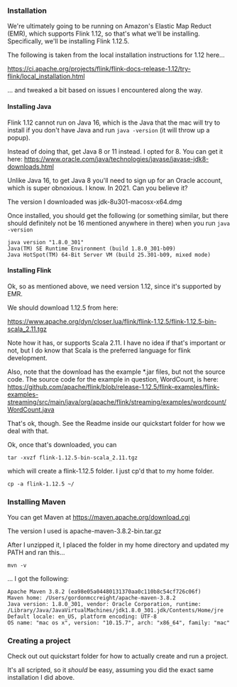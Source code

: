 ### Installation

We're ultimately going to be running on Amazon's Elastic Map Reduct (EMR),
which supports Flink 1.12, so that's what we'll be installing.  Specifically,
we'll be installing Flink 1.12.5.

The following is taken from the local installation instructions for 1.12 here...

https://ci.apache.org/projects/flink/flink-docs-release-1.12/try-flink/local_installation.html

... and tweaked a bit based on issues I encountered along the way.

#### Installing Java

Flink 1.12 cannot run on Java 16, which is the Java that the mac will try to
install if you don't have Java and run `java -version` (it will throw up a
popup).

Instead of doing that, get Java 8 or 11 instead.  I opted for 8. You can get it here:
https://www.oracle.com/java/technologies/javase/javase-jdk8-downloads.html

Unlike Java 16, to get Java 8 you'll need to sign up for an Oracle
account, which is super obnoxious.  I know.  In 2021.  Can you believe it?

The version I downloaded was jdk-8u301-macosx-x64.dmg

Once installed, you should get the following (or something similar, but there
should definitely not be 16 mentioned anywhere in there) when you run
`java -version`

```
java version "1.8.0_301"
Java(TM) SE Runtime Environment (build 1.8.0_301-b09)
Java HotSpot(TM) 64-Bit Server VM (build 25.301-b09, mixed mode)
```

#### Installing Flink

Ok, so as mentioned above, we need version 1.12, since it's supported by EMR.

We should download 1.12.5 from here:

https://www.apache.org/dyn/closer.lua/flink/flink-1.12.5/flink-1.12.5-bin-scala_2.11.tgz

Note how it has, or supports Scala 2.11.  I have no idea if that's important or not,
but I do know that Scala is the preferred language for flink development.

Also, note that the download has the example *.jar files, but not the source
code.  The source code for the example in question, WordCount, is here:
https://github.com/apache/flink/blob/release-1.12.5/flink-examples/flink-examples-streaming/src/main/java/org/apache/flink/streaming/examples/wordcount/WordCount.java

That's ok, though.  See the Readme inside our quickstart folder for how we deal with that.

Ok, once that's downloaded, you can

```
tar -xvzf flink-1.12.5-bin-scala_2.11.tgz
```

which will create a flink-1.12.5 folder.  I just cp'd that to my home folder.

```
cp -a flink-1.12.5 ~/
```

### Installing Maven

You can get Maven at https://maven.apache.org/download.cgi

The version I used is apache-maven-3.8.2-bin.tar.gz

After I unzipped it, I placed the folder in my home directory and updated my PATH and ran this...

`mvn -v`

... I got the following:

```
Apache Maven 3.8.2 (ea98e05a04480131370aa0c110b8c54cf726c06f)
Maven home: /Users/gordonmccreight/apache-maven-3.8.2
Java version: 1.8.0_301, vendor: Oracle Corporation, runtime: /Library/Java/JavaVirtualMachines/jdk1.8.0_301.jdk/Contents/Home/jre
Default locale: en_US, platform encoding: UTF-8
OS name: "mac os x", version: "10.15.7", arch: "x86_64", family: "mac"
```

### Creating a project

Check out out quickstart folder for how to actually create and run a project.

It's all scripted, so it *should* be easy, assuming you did the exact same installation I did above.
